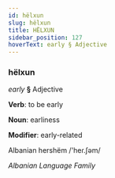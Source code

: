 ```yaml
---
id: hëlxun
slug: hëlxun
title: HËLXUN
sidebar_position: 127
hoverText: early § Adjective
---
```


### hëlxun

*early* **§** Adjective

**Verb**: to be early

**Noun**: earliness

**Modifier**: early-related

Albanian hershëm /'heɾ.ʃəm/

*Albanian Language Family*
